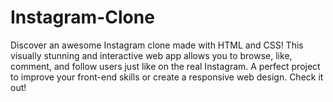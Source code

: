 # Instagram-Clone
Discover an awesome Instagram clone made with HTML and CSS! This visually stunning and interactive web app allows you to browse, like, comment, and follow users just like on the real Instagram. A perfect project to improve your front-end skills or create a responsive web design. Check it out!
